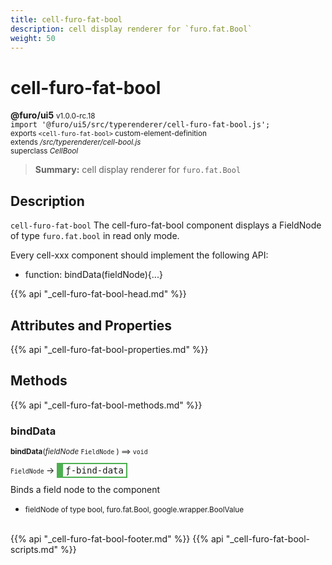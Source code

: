 ```yaml
---
title: cell-furo-fat-bool
description: cell display renderer for `furo.fat.Bool`
weight: 50
---
```


# cell-furo-fat-bool
**@furo/ui5** <small>v1.0.0-rc.18</small>
<br>`import '@furo/ui5/src/typerenderer/cell-furo-fat-bool.js';`<small>
<br>exports `<cell-furo-fat-bool>` custom-element-definition
<br>extends */src/typerenderer/cell-bool.js*
<br>superclass *CellBool*</small>

> **Summary:** cell display renderer for `furo.fat.Bool`

## Description

`cell-furo-fat-bool`
The cell-furo-fat-bool component displays a FieldNode of type `furo.fat.bool` in read only mode.

Every cell-xxx component should implement the following API:
- function: bindData(fieldNode){...}

{{% api "_cell-furo-fat-bool-head.md" %}}

## Attributes and Properties
{{% api "_cell-furo-fat-bool-properties.md" %}}





## Methods
{{% api "_cell-furo-fat-bool-methods.md" %}}



### **bindData**
<small>**bindData**(*fieldNode* `FieldNode` ) ⟹ `void`</small>

<small>`FieldNode` </small> →
<span  style="border-width:2px 2px 2px 10px; border-style: solid;border-color:  rgb(76, 175, 80);font-family:monospace; padding:2px 4px;">ƒ-bind-data</span>

Binds a field node to the component

- <small>fieldNode of type bool, furo.fat.Bool, google.wrapper.BoolValue</small>
<br><br>




{{% api "_cell-furo-fat-bool-footer.md" %}}
{{% api "_cell-furo-fat-bool-scripts.md" %}}
